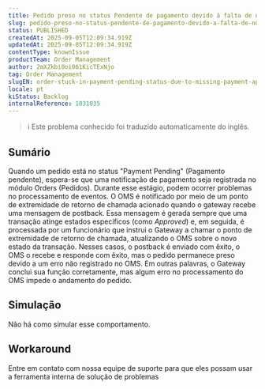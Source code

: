 ```yaml
---
title: Pedido preso no status Pendente de pagamento devido à falta de notificação de pagamento aprovado
slug: pedido-preso-no-status-pendente-de-pagamento-devido-a-falta-de-notificacao-de-pagamento-aprovado
status: PUBLISHED
createdAt: 2025-09-05T12:09:34.919Z
updatedAt: 2025-09-05T12:09:34.919Z
contentType: knownIssue
productTeam: Order Management
author: 2mXZkbi0oi061KicTExNjo
tag: Order Management
slugEN: order-stuck-in-payment-pending-status-due-to-missing-payment-approved-notification
locale: pt
kiStatus: Backlog
internalReference: 1031035
---
```


>ℹ️ Este problema conhecido foi traduzido automaticamente do inglês.

## Sumário



Quando um pedido está no status "Payment Pending" (Pagamento pendente), espera-se que uma notificação de pagamento seja registrada no módulo Orders (Pedidos). Durante esse estágio, podem ocorrer problemas no processamento de eventos.
O OMS é notificado por meio de um ponto de extremidade de retorno de chamada acionado quando o gateway recebe uma mensagem de postback. Essa mensagem é gerada sempre que uma transação atinge estados específicos (como _Approved_) e, em seguida, é processada por um funcionário que instrui o Gateway a chamar o ponto de extremidade de retorno de chamada, atualizando o OMS sobre o novo estado da transação.
Nesses casos, o postback é enviado com êxito, o OMS o recebe e responde com êxito, mas o pedido permanece preso devido a um erro não registrado no OMS.
Em outras palavras, o Gateway conclui sua função corretamente, mas algum erro no processamento do OMS impede o andamento do pedido.
## Simulação



Não há como simular esse comportamento.


## Workaround



Entre em contato com nossa equipe de suporte para que eles possam usar a ferramenta interna de solução de problemas



